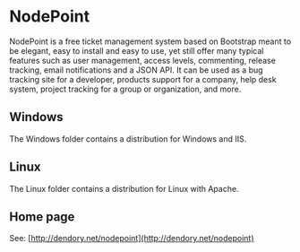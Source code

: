 NodePoint
=========
NodePoint is a free ticket management system based on Bootstrap meant to be elegant, easy to install and easy to use, yet still offer many typical features such as user management, access levels, commenting, release tracking, email notifications and a JSON API. It can be used as a bug tracking site for a developer, products support for a company, help desk system, project tracking for a group or organization, and more.

Windows
-------
The Windows folder contains a distribution for Windows and IIS.

Linux
-----
The Linux folder contains a distribution for Linux with Apache.

Home page
---------
See: [http://dendory.net/nodepoint](http://dendory.net/nodepoint)
